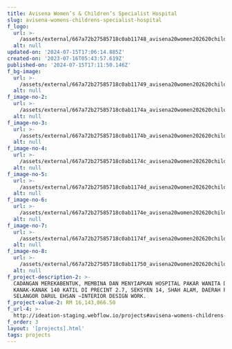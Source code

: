 ```yaml
---
title: Avisena Women’s & Children’s Specialist Hospital
slug: avisena-womens-childrens-specialist-hospital
f_logo:
  url: >-
    /assets/external/667a72b27585718c0ab11748_avisena20women202620children20logo.png
  alt: null
updated-on: '2024-07-15T17:06:14.885Z'
created-on: '2023-07-16T05:43:57.619Z'
published-on: '2024-07-15T17:11:50.146Z'
f_bg-image:
  url: >-
    /assets/external/667a72b27585718c0ab11749_avisena20women202620children201.jpg
  alt: null
f_image-no-2:
  url: >-
    /assets/external/667a72b27585718c0ab1174a_avisena20women202620children202.jpg
  alt: null
f_image-no-3:
  url: >-
    /assets/external/667a72b27585718c0ab1174b_avisena20women202620children203.jpg
  alt: null
f_image-no-4:
  url: >-
    /assets/external/667a72b27585718c0ab1174c_avisena20women202620children204.jpg
  alt: null
f_image-no-5:
  url: >-
    /assets/external/667a72b27585718c0ab1174d_avisena20women202620children205.jpg
  alt: null
f_image-no-6:
  url: >-
    /assets/external/667a72b27585718c0ab1174e_avisena20women202620children206.jpg
  alt: null
f_image-no-7:
  url: >-
    /assets/external/667a72b27585718c0ab1174f_avisena20women202620children207.jpg
  alt: null
f_image-no-8:
  url: >-
    /assets/external/667a72b27585718c0ab11750_avisena20women202620children208.jpg
  alt: null
f_project-description-2: >-
  CADANGAN MEREKABENTUK, MEMBINA DAN MENYIAPKAN HOSPITAL PAKAR WANITA DAN
  KANAK-KANAK 140 KATIL DI PRECINT 2.7, SEKSYEN 14, SHAH ALAM, DAERAH PETALING,
  SELANGOR DARUL EHSAN –INTERIOR DESIGN WORK.
f_project-value-2: RM 16,143,066.50
f_url-4: >-
  http://ideation-staging.webflow.io/projects#avisena-womens-childrens-specialist-hospital
f_order: 3
layout: '[projects].html'
tags: projects
---
```



